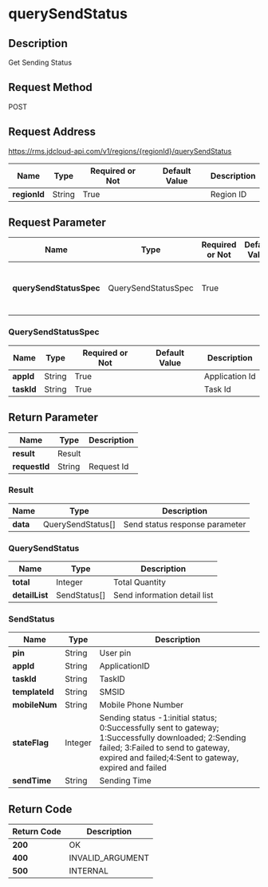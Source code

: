 # querySendStatus


## Description
Get Sending Status

## Request Method
POST

## Request Address
https://rms.jdcloud-api.com/v1/regions/{regionId}/querySendStatus

|Name|Type|Required or Not|Default Value|Description|
|---|---|---|---|---|
|**regionId**|String|True| |Region ID|

## Request Parameter
|Name|Type|Required or Not|Default Value|Description|
|---|---|---|---|---|
|**querySendStatusSpec**|QuerySendStatusSpec|True| |Get sending status request parameter|

### QuerySendStatusSpec
|Name|Type|Required or Not|Default Value|Description|
|---|---|---|---|---|
|**appId**|String|True| |Application Id|
|**taskId**|String|True| |Task Id|

## Return Parameter
|Name|Type|Description|
|---|---|---|
|**result**|Result| |
|**requestId**|String|Request Id|

### Result
|Name|Type|Description|
|---|---|---|
|**data**|QuerySendStatus[]|Send status response parameter|
### QuerySendStatus
|Name|Type|Description|
|---|---|---|
|**total**|Integer|Total Quantity|
|**detailList**|SendStatus[]|Send information detail list|
### SendStatus
|Name|Type|Description|
|---|---|---|
|**pin**|String|User pin|
|**appId**|String|ApplicationID|
|**taskId**|String|TaskID|
|**templateId**|String|SMSID|
|**mobileNum**|String|Mobile Phone Number|
|**stateFlag**|Integer|Sending status -1:initial status; 0:Successfully sent to gateway; 1:Successfully downloaded; 2:Sending failed; 3:Failed to send to gateway, expired and failed;4:Sent to gateway, expired and failed|
|**sendTime**|String|Sending Time|

## Return Code
|Return Code|Description|
|---|---|
|**200**|OK|
|**400**|INVALID_ARGUMENT|
|**500**|INTERNAL|
